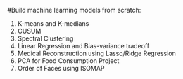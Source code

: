 #Build machine learning models from scratch:

1. K-means and K-medians
2. CUSUM 
3. Spectral Clustering
4. Linear Regression and Bias-variance tradeoff
5. Medical Reconstruction using Lasso/Ridge Regression
6. PCA for Food Consumption Project
7. Order of Faces using ISOMAP 

